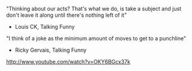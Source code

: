 "Thinking about our acts? That's what we do, is take a subject and just
don't leave it along until there's nothing left of it"
- Louis CK, Talking Funny

"I think of a joke as the minimum amount of moves to get to a punchline"
- Ricky Gervais, Talking Funny

http://www.youtube.com/watch?v=OKY6BGcx37k
